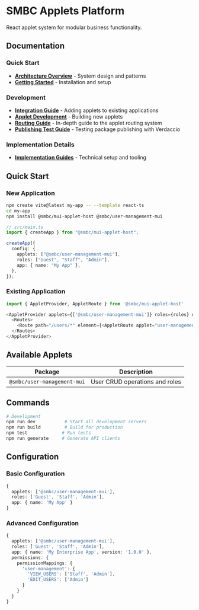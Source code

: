# SMBC Applets Platform

React applet system for modular business functionality.

## Documentation

### Quick Start

- **[Architecture Overview](./ARCHITECTURE.md)** - System design and patterns
- **[Getting Started](./GETTING_STARTED.md)** - Installation and setup

### Development

- **[Integration Guide](./INTEGRATION.md)** - Adding applets to existing applications
- **[Applet Development](./APPLET_DEVELOPMENT.md)** - Building new applets
- **[Routing Guide](./ROUTING_GUIDE.md)** - In-depth guide to the applet routing system
- **[Publishing Test Guide](./PUBLISHING_TEST_GUIDE.md)** - Testing package publishing with Verdaccio

### Implementation Details

- **[Implementation Guides](./implementation/README.md)** - Technical setup and tooling

## Quick Start

### New Application

```bash
npm create vite@latest my-app -- --template react-ts
cd my-app
npm install @smbc/mui-applet-host @smbc/user-management-mui
```

```typescript
// src/main.ts
import { createApp } from "@smbc/mui-applet-host";

createApp({
  config: {
    applets: ["@smbc/user-management-mui"],
    roles: ["Guest", "Staff", "Admin"],
    app: { name: "My App" },
  },
});
```

### Existing Application

```typescript
import { AppletProvider, AppletRoute } from '@smbc/mui-applet-host'

<AppletProvider applets={['@smbc/user-management-mui']} roles={roles} user={user}>
  <Routes>
    <Route path="/users/*" element={<AppletRoute applet="user-management" />} />
  </Routes>
</AppletProvider>
```

## Available Applets

| Package                     | Description                     |
| --------------------------- | ------------------------------- |
| `@smbc/user-management-mui` | User CRUD operations and roles  |

## Commands

```bash
# Development
npm run dev           # Start all development servers
npm run build         # Build for production
npm test             # Run tests
npm run generate     # Generate API clients
```

## Configuration

### Basic Configuration

```typescript
{
  applets: ['@smbc/user-management-mui'],
  roles: ['Guest', 'Staff', 'Admin'],
  app: { name: 'My App' }
}
```

### Advanced Configuration

```typescript
{
  applets: ['@smbc/user-management-mui'],
  roles: ['Guest', 'Staff', 'Admin'],
  app: { name: 'My Enterprise App', version: '1.0.0' },
  permissions: {
    permissionMappings: {
      'user-management': {
        'VIEW_USERS': ['Staff', 'Admin'],
        'EDIT_USERS': ['Admin']
      }
    }
  }
}
```